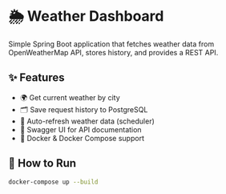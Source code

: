 # 🌦 Weather Dashboard

Simple Spring Boot application that fetches weather data from OpenWeatherMap API, stores history, and provides a REST API.

## ✨ Features

- 🌍 Get current weather by city
- 🗂 Save request history to PostgreSQL
- 📅 Auto-refresh weather data (scheduler)
- 📖 Swagger UI for API documentation
- 🐳 Docker & Docker Compose support

## 🚀 How to Run

```bash
docker-compose up --build
